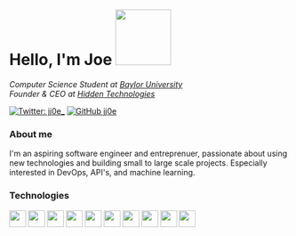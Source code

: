 # Hello, I'm Joe <img src="https://media.giphy.com/media/3o6Ztm0QIUajeHRYRO/giphy.gif" width="100px">

*Computer Science Student at [Baylor University](https://www.baylor.edu)*
</br>*Founder & CEO at [Hidden Technologies](https://hidden.gg)*

[![Twitter: jj0e_](https://img.shields.io/twitter/follow/jj0e_?style=social)](https://twitter.com/jj0e_)
[![GitHub jj0e](https://img.shields.io/github/followers/jj0e?label=follow&style=social)](https://github.com/jj0e)

### About me
I'm an aspiring software engineer and entreprenuer, passionate about using new technologies and building small to large scale projects. Especially interested in DevOps, API's, and machine learning.

### Technologies
<div style="display: inline-block">
    <img width="30px" src="https://img.icons8.com/color/48/000000/python.png"/>
    <img width="30px" src="https://img.icons8.com/color/48/000000/c-plus-plus-logo.png"/>
    <img width="30px" src="https://img.icons8.com/color/48/000000/javascript.png"/>
    <img width="30px" src="https://img.icons8.com/color/48/000000/react-native.png"/>
    <img width="30px" src="https://img.icons8.com/color/48/000000/sass.png"/>
    <img width="30px" src="https://img.icons8.com/color/48/000000/kubernetes.png"/>
    <img width="30px" src="https://img.icons8.com/fluent/48/000000/visual-studio-code-2019.png">
    <img width="30px" src="https://img.icons8.com/color/48/000000/git.png"/>
    <img width="30px" src="https://img.icons8.com/color/48/000000/heroku.png"/>
    <img width="30px" src="https://img.icons8.com/color/48/000000/google-cloud-platform.png"/>
</div>